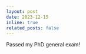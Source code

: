 ```yaml
---
layout: post
date: 2023-12-15
inline: true
related_posts: false
---
```


Passed my PhD general exam!
